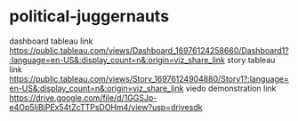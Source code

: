 # political-juggernauts
 dashboard tableau link https://public.tableau.com/views/Dashboard_16976124258660/Dashboard1?:language=en-US&:display_count=n&:origin=viz_share_link
 story tableau  link https://public.tableau.com/views/Story_16976124904880/Story1?:language=en-US&:display_count=n&:origin=viz_share_link
 viedo demonstration link https://drive.google.com/file/d/1GGSJp-e4Op5IjBiPEx54tZcTTPsDOHm4/view?usp=drivesdk
